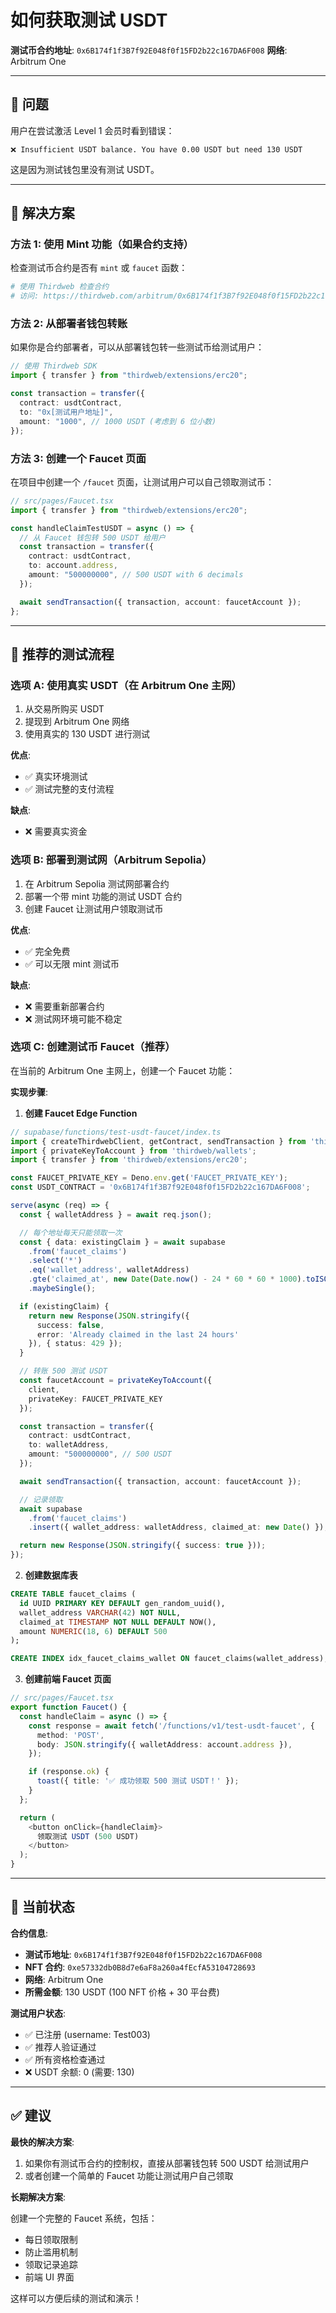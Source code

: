 # 如何获取测试 USDT

**测试币合约地址**: `0x6B174f1f3B7f92E048f0f15FD2b22c167DA6F008`
**网络**: Arbitrum One

---

## 🎯 问题

用户在尝试激活 Level 1 会员时看到错误：
```
❌ Insufficient USDT balance. You have 0.00 USDT but need 130 USDT
```

这是因为测试钱包里没有测试 USDT。

---

## 🔧 解决方案

### 方法 1: 使用 Mint 功能（如果合约支持）

检查测试币合约是否有 `mint` 或 `faucet` 函数：

```bash
# 使用 Thirdweb 检查合约
# 访问: https://thirdweb.com/arbitrum/0x6B174f1f3B7f92E048f0f15FD2b22c167DA6F008
```

### 方法 2: 从部署者钱包转账

如果你是合约部署者，可以从部署钱包转一些测试币给测试用户：

```typescript
// 使用 Thirdweb SDK
import { transfer } from "thirdweb/extensions/erc20";

const transaction = transfer({
  contract: usdtContract,
  to: "0x[测试用户地址]",
  amount: "1000", // 1000 USDT (考虑到 6 位小数)
});
```

### 方法 3: 创建一个 Faucet 页面

在项目中创建一个 `/faucet` 页面，让测试用户可以自己领取测试币：

```typescript
// src/pages/Faucet.tsx
import { transfer } from "thirdweb/extensions/erc20";

const handleClaimTestUSDT = async () => {
  // 从 Faucet 钱包转 500 USDT 给用户
  const transaction = transfer({
    contract: usdtContract,
    to: account.address,
    amount: "500000000", // 500 USDT with 6 decimals
  });

  await sendTransaction({ transaction, account: faucetAccount });
};
```

---

## 📝 推荐的测试流程

### 选项 A: 使用真实 USDT（在 Arbitrum One 主网）

1. 从交易所购买 USDT
2. 提现到 Arbitrum One 网络
3. 使用真实的 130 USDT 进行测试

**优点**:
- ✅ 真实环境测试
- ✅ 测试完整的支付流程

**缺点**:
- ❌ 需要真实资金

### 选项 B: 部署到测试网（Arbitrum Sepolia）

1. 在 Arbitrum Sepolia 测试网部署合约
2. 部署一个带 mint 功能的测试 USDT 合约
3. 创建 Faucet 让测试用户领取测试币

**优点**:
- ✅ 完全免费
- ✅ 可以无限 mint 测试币

**缺点**:
- ❌ 需要重新部署合约
- ❌ 测试网环境可能不稳定

### 选项 C: 创建测试币 Faucet（推荐）

在当前的 Arbitrum One 主网上，创建一个 Faucet 功能：

**实现步骤**:

1. **创建 Faucet Edge Function**

```typescript
// supabase/functions/test-usdt-faucet/index.ts
import { createThirdwebClient, getContract, sendTransaction } from 'thirdweb';
import { privateKeyToAccount } from 'thirdweb/wallets';
import { transfer } from 'thirdweb/extensions/erc20';

const FAUCET_PRIVATE_KEY = Deno.env.get('FAUCET_PRIVATE_KEY');
const USDT_CONTRACT = '0x6B174f1f3B7f92E048f0f15FD2b22c167DA6F008';

serve(async (req) => {
  const { walletAddress } = await req.json();

  // 每个地址每天只能领取一次
  const { data: existingClaim } = await supabase
    .from('faucet_claims')
    .select('*')
    .eq('wallet_address', walletAddress)
    .gte('claimed_at', new Date(Date.now() - 24 * 60 * 60 * 1000).toISOString())
    .maybeSingle();

  if (existingClaim) {
    return new Response(JSON.stringify({
      success: false,
      error: 'Already claimed in the last 24 hours'
    }), { status: 429 });
  }

  // 转账 500 测试 USDT
  const faucetAccount = privateKeyToAccount({
    client,
    privateKey: FAUCET_PRIVATE_KEY
  });

  const transaction = transfer({
    contract: usdtContract,
    to: walletAddress,
    amount: "500000000", // 500 USDT
  });

  await sendTransaction({ transaction, account: faucetAccount });

  // 记录领取
  await supabase
    .from('faucet_claims')
    .insert({ wallet_address: walletAddress, claimed_at: new Date() });

  return new Response(JSON.stringify({ success: true }));
});
```

2. **创建数据库表**

```sql
CREATE TABLE faucet_claims (
  id UUID PRIMARY KEY DEFAULT gen_random_uuid(),
  wallet_address VARCHAR(42) NOT NULL,
  claimed_at TIMESTAMP NOT NULL DEFAULT NOW(),
  amount NUMERIC(18, 6) DEFAULT 500
);

CREATE INDEX idx_faucet_claims_wallet ON faucet_claims(wallet_address);
```

3. **创建前端 Faucet 页面**

```typescript
// src/pages/Faucet.tsx
export function Faucet() {
  const handleClaim = async () => {
    const response = await fetch('/functions/v1/test-usdt-faucet', {
      method: 'POST',
      body: JSON.stringify({ walletAddress: account.address }),
    });

    if (response.ok) {
      toast({ title: '✅ 成功领取 500 测试 USDT！' });
    }
  };

  return (
    <button onClick={handleClaim}>
      领取测试 USDT (500 USDT)
    </button>
  );
}
```

---

## 🎯 当前状态

**合约信息**:
- **测试币地址**: `0x6B174f1f3B7f92E048f0f15FD2b22c167DA6F008`
- **NFT 合约**: `0xe57332db0B8d7e6aF8a260a4fEcfA53104728693`
- **网络**: Arbitrum One
- **所需金额**: 130 USDT (100 NFT 价格 + 30 平台费)

**测试用户状态**:
- ✅ 已注册 (username: Test003)
- ✅ 推荐人验证通过
- ✅ 所有资格检查通过
- ❌ USDT 余额: 0 (需要: 130)

---

## ✅ 建议

**最快的解决方案**:

1. 如果你有测试币合约的控制权，直接从部署钱包转 500 USDT 给测试用户
2. 或者创建一个简单的 Faucet 功能让测试用户自己领取

**长期解决方案**:

创建一个完整的 Faucet 系统，包括：
- 每日领取限制
- 防止滥用机制
- 领取记录追踪
- 前端 UI 界面

这样可以方便后续的测试和演示！
